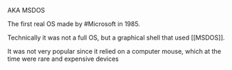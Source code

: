 AKA 
	MSDOS

The first real OS made by #Microsoft in 1985. 

Technically it was not a full OS, but a graphical shell that used [[MSDOS]].

It was not very popular since it relied on a computer mouse, which at the time were rare and expensive devices